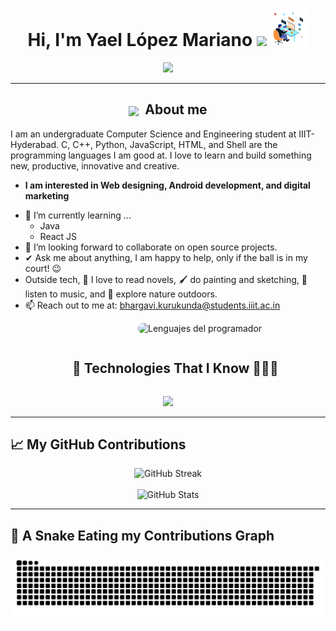 <h1 align="center">
  Hi, I'm Yael López Mariano 
  <img src="https://media.giphy.com/media/hvRJCLFzcasrR4ia7z/giphy.gif" width="35">
  <img src="https://raw.githubusercontent.com/IDGS-901-22001379/IDGS-901-22001379/main/assets/gifProgramador.gif" width="60" alt="Programador trabajando">
</h1>

<p align="center">
  <a href="https://github.com/DenverCoder1/readme-typing-svg">
    <img src="https://readme-typing-svg.herokuapp.com?font=Time+New+Roman&color=%23C8BE25&size=25&center=true&vCenter=true&width=700&height=100&lines=Full-Stack+Developer+(.NET+%2B+Angular);IoT+%26+MQTT+(ESP32)+Enthusiast;Kotlin+Android+%7C+Firebase;Siempre+aprendiendo+nuevas+cosas" />
  </a>
</p>

---

<!-- Título centrado -->
<h2 align="center">
  <img src="https://media.giphy.com/media/ObNTw8Uzwy6KQ/giphy.gif" width="30px" style="vertical-align:middle;"/>
  &nbsp;<b>About me</b>
</h2>

<!-- Contenido con imagen a la derecha -->
<p align="left">
I am an undergraduate Computer Science and Engineering student at IIIT-Hyderabad.  
C, C++, Python, JavaScript, HTML, and Shell are the programming languages I am good at.  
I love to learn and build something new, productive, innovative and creative.
</p>

<ul align="left">
  <li><b>I am interested in Web designing, Android development, and digital marketing</b></li>
</ul>

- 🌱 I’m currently learning ...
  - Java  
  - React JS  
- 👯 I’m looking forward to collaborate on open source projects.  
- ✔ Ask me about anything, I am happy to help, only if the ball is in my court! 😉  
- Outside tech, 📖 I love to read novels, 🖌️ do painting and sketching, 🎵 listen to music, and 🌴 explore nature outdoors.  
- 📫 Reach out to me at: <a href="mailto:bhargavi.kurukunda@students.iiit.ac.in">bhargavi.kurukunda@students.iiit.ac.in</a>

<!-- Imagen derecha -->
<img
  align="right"
  width="300"
  alt="Lenguajes del programador"
  src="https://raw.githubusercontent.com/IDGS-901-22001379/IDGS-901-22001379/main/assets/lenguajesprogramador.png"
  style="margin-left:16px; border-radius:12px;"
/>

<br clear="both"/>


<!--h2 without bottom border-->
<div id="user-content-toc">
  <ul align="center">
    <summary><h2 style="display: inline-block">🚀 Technologies That I Know 👨🏻‍💻</h2></summary>
  </ul>
</div>

<!--tech stack icons-->
<p align="center">
  <a href="https://skillicons.dev">
    <img src="https://skillicons.dev/icons?i=git,aws,cpp,css,discord,docker,postgres,prisma,pug,dynamodb,express,figma,firebase,redis,github,html,java,js,linux,md,materialui,nginx,mongodb,mysql,nextjs,nodejs,postman,py,react,redux,tailwind,ts,vscode,kubernetes&perline=14" />
  </a>
</p>

---

## 📈 My GitHub Contributions

<div align="center">
  <!-- Tarjeta de contribuciones (requiere .github/workflows/metrics.yml ya creado) 
  <img src="https://raw.githubusercontent.com/IDGS-901-22001379/IDGS-901-22001379/main/metrics.svg" alt="Profile metrics" />
  <br/><br/>
  -->
  <img src="https://github-readme-streak-stats.herokuapp.com?user=IDGS-901-22001379&theme=tokyonight&hide_border=true" alt="GitHub Streak" />
  <br/><br/>
  <img src="https://github-readme-stats.vercel.app/api?username=IDGS-901-22001379&show_icons=true&theme=tokyonight&hide_border=true" alt="GitHub Stats" />
</div>

---

## 🐍 A Snake Eating my Contributions Graph


<p align="center">
  <img src="https://raw.githubusercontent.com/IDGS-901-22001379/IDGS-901-22001379/output/snake-github-dark.svg" alt="Snake Game"/>
</p>




